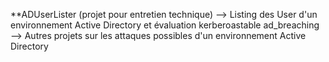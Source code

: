 **ADUserLister (projet pour entretien technique) --> Listing des User d'un environnement Active Directory et évaluation kerberoastable
ad_breaching --> Autres projets sur les attaques possibles d'un environnement Active Directory
